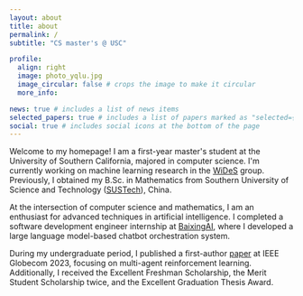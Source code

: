```yaml
---
layout: about
title: about
permalink: /
subtitle: "CS master's @ USC"

profile:
  align: right
  image: photo_yqlu.jpg
  image_circular: false # crops the image to make it circular
  more_info:

news: true # includes a list of news items
selected_papers: true # includes a list of papers marked as "selected={true}"
social: true # includes social icons at the bottom of the page
---
```


Welcome to my homepage! I am a first-year master's student at the University of Southern California, majored in computer science. I'm currently working on machine learning research in the [WiDeS](https://wides.usc.edu/index.html) group. Previously, I obtained my B.Sc. in Mathematics from Southern University of Science and Technology ([SUSTech](https://www.sustech.edu.cn/en/)), China. 

At the intersection of computer science and mathematics, I am an enthusiast for advanced techniques in artificial intelligence. I completed a software development engineer internship at [BaixingAI](https://chato.cn/), where I developed a large language model-based chatbot orchestration system.

During my undergraduate period, I published a first-author [paper](https://ieeexplore.ieee.org/document/10436965) at IEEE Globecom 2023, focusing on multi-agent reinforcement learning. Additionally, I received the Excellent Freshman Scholarship, the Merit Student Scholarship twice, and the Excellent Graduation Thesis Award.
